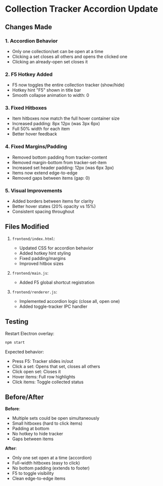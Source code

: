 # Collection Tracker Accordion Update

## Changes Made

### 1. Accordion Behavior
- Only one collection/set can be open at a time
- Clicking a set closes all others and opens the clicked one
- Clicking an already-open set closes it

### 2. F5 Hotkey Added
- F5 now toggles the entire collection tracker (show/hide)
- Hotkey hint "F5" shown in title bar
- Smooth collapse animation to width: 0

### 3. Fixed Hitboxes
- Item hitboxes now match the full hover container size
- Increased padding: 8px 12px (was 3px 6px)
- Full 50% width for each item
- Better hover feedback

### 4. Fixed Margins/Padding
- Removed bottom padding from tracker-content
- Removed margin-bottom from tracker-set-item
- Increased set header padding: 12px (was 6px 3px)
- Items now extend edge-to-edge
- Removed gaps between items (gap: 0)

### 5. Visual Improvements
- Added borders between items for clarity
- Better hover states (20% opacity vs 15%)
- Consistent spacing throughout

## Files Modified

1. `frontend/index.html`:
   - Updated CSS for accordion behavior
   - Added hotkey hint styling
   - Fixed padding/margins
   - Improved hitbox sizes

2. `frontend/main.js`:
   - Added F5 global shortcut registration

3. `frontend/renderer.js`:
   - Implemented accordion logic (close all, open one)
   - Added toggle-tracker IPC handler

## Testing

Restart Electron overlay:
```bash
npm start
```

Expected behavior:
- Press F5: Tracker slides in/out
- Click a set: Opens that set, closes all others
- Click open set: Closes it
- Hover items: Full row highlights
- Click items: Toggle collected status

## Before/After

**Before**:
- Multiple sets could be open simultaneously
- Small hitboxes (hard to click items)
- Padding at bottom
- No hotkey to hide tracker
- Gaps between items

**After**:
- Only one set open at a time (accordion)
- Full-width hitboxes (easy to click)
- No bottom padding (extends to footer)
- F5 to toggle visibility
- Clean edge-to-edge items
